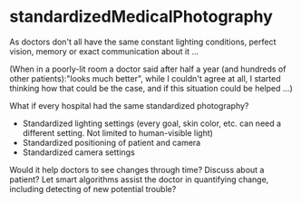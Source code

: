 # standardizedMedicalPhotography
As doctors don't all have the same constant lighting conditions, perfect vision, memory or exact communication about it ...

(When in a poorly-lit room a doctor said after half a year (and hundreds of other patients):"looks much better", while I couldn't agree at all, I started thinking how that could be the case, and if this situation could be helped ...)

What if every hospital had the same standardized photography?
- Standardized lighting settings (every goal, skin color, etc. can need a different setting. Not limited to human-visible light)
- Standardized positioning of patient and camera
- Standardized camera settings

Would it help doctors to see changes through time? Discuss about a patient? Let smart algorithms assist the doctor in quantifying change, including detecting of new potential trouble?
